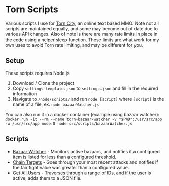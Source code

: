 # Torn Scripts

Various scripts I use for [Torn City](https://www.torn.com/1605235), an online text based MMO. Note not all scripts are maintained equally, and some may become out of date due to various API changes. Also of note is there are many rate limits in place in the code using a helper sleep function. These limits are what work for my own uses to avoid Torn rate limiting, and may be different for you.

## Setup
These scripts requires Node.js

1. Download / Clone the project
2. Copy `settings-template.json` to `settings.json` and fill in the required information
3. Navigate to `/node/scripts/` and run `node [script]` where `[script]` is the name of a file, ex. `node bazaarWatcher.js`

You can also run it in a docker container (example using bazaar watcher):
`docker run -it --rm --name torn-bazaar-watcher -v "$PWD":/usr/src/app -w /usr/src/app node:8 node src/scripts/bazaarWatcher.js`

## Scripts

- [Bazaar Watcher](/src/scripts/bazaarWatcher.js) - Monitors active bazaars, and notifies if a configured item is listed for less than a configured threshold.  
- [Chain Targets](/src/scripts/chainTargets.js) - Goes through your most recent attacks and notifies if the fair fight value was greater than a configured value.  
- [Get All Users](/src/scripts/getAllUsers.js) - Traverses through a range of IDs, and if the user is active, adds them to a JSON file.